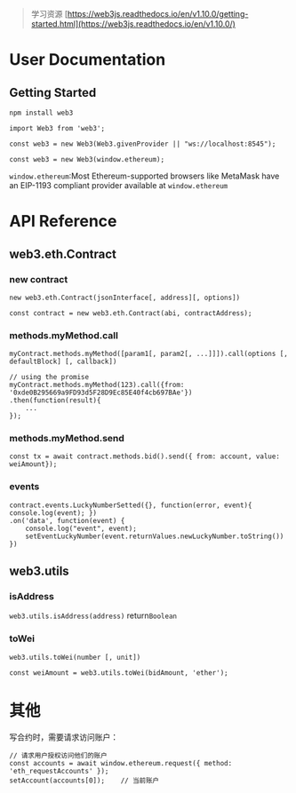 > 学习资源
> [https://web3js.readthedocs.io/en/v1.10.0/getting-started.html](https://web3js.readthedocs.io/en/v1.10.0/)

# User Documentation
## Getting Started
`npm install web3`

`import Web3 from 'web3';`

`const web3 = new Web3(Web3.givenProvider || "ws://localhost:8545");`

`const web3 = new Web3(window.ethereum);`

`window.ethereum`:Most Ethereum-supported browsers like MetaMask have an EIP-1193 compliant provider available at  `window.ethereum`


# API Reference
## web3.eth.Contract
### new contract
`new web3.eth.Contract(jsonInterface[, address][, options])`

`const contract = new web3.eth.Contract(abi, contractAddress);`
### methods.myMethod.call
`myContract.methods.myMethod([param1[, param2[, ...]]]).call(options [, defaultBlock] [, callback])`

```
// using the promise
myContract.methods.myMethod(123).call({from: '0xde0B295669a9FD93d5F28D9Ec85E40f4cb697BAe'})
.then(function(result){
    ...
});
```
### methods.myMethod.send
`const tx = await contract.methods.bid().send({ from: account, value: weiAmount}); `
### events
```
contract.events.LuckyNumberSetted({}, function(error, event){ console.log(event); })
.on('data', function(event) {
    console.log("event", event);
    setEventLuckyNumber(event.returnValues.newLuckyNumber.toString())
})
```
## web3.utils
### isAddress
`web3.utils.isAddress(address)`  return`Boolean`
### toWei
`web3.utils.toWei(number [, unit])`

`const weiAmount = web3.utils.toWei(bidAmount, 'ether');`

# 其他

写合约时，需要请求访问账户：
```
// 请求用户授权访问他们的账户
const accounts = await window.ethereum.request({ method: 'eth_requestAccounts' });
setAccount(accounts[0]);    // 当前账户
```










